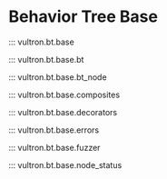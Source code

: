 # Behavior Tree Base

::: vultron.bt.base

::: vultron.bt.base.bt

::: vultron.bt.base.bt_node

::: vultron.bt.base.composites

::: vultron.bt.base.decorators

::: vultron.bt.base.errors

::: vultron.bt.base.fuzzer

::: vultron.bt.base.node_status